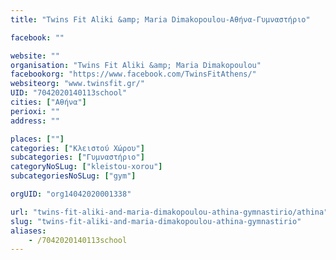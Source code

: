 ```yaml
---
title: "Twins Fit Aliki &amp; Maria Dimakopoulou-Αθήνα-Γυμναστήριο"

facebook: ""

website: ""
organisation: "Twins Fit Aliki &amp; Maria Dimakopoulou"
facebookorg: "https://www.facebook.com/TwinsFitAthens/"
websiteorg: "www.twinsfit.gr/"
UID: "7042020140113school"
cities: ["Αθήνα"]
perioxi: ""
address: ""

places: [""]
categories: ["Κλειστού Χώρου"]
subcategories: ["Γυμναστήριο"]
categoryNoSLug: ["kleistou-xorou"]
subcategoriesNoSLug: ["gym"]

orgUID: "org14042020001338"

url: "twins-fit-aliki-and-maria-dimakopoulou-athina-gymnastirio/athina"
slug: "twins-fit-aliki-and-maria-dimakopoulou-athina-gymnastirio"
aliases:
    - /7042020140113school
---
```





